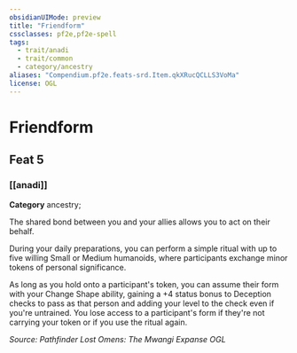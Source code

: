 ```yaml
---
obsidianUIMode: preview
title: "Friendform"
cssclasses: pf2e,pf2e-spell
tags:
  - trait/anadi
  - trait/common
  - category/ancestry
aliases: "Compendium.pf2e.feats-srd.Item.qkXRucQCLLS3VoMa"
license: OGL
---
```

# Friendform
## Feat 5
### [[anadi]]

**Category** ancestry; 




The shared bond between you and your allies allows you to act on their behalf.

During your daily preparations, you can perform a simple ritual with up to five willing Small or Medium humanoids, where participants exchange minor tokens of personal significance.

As long as you hold onto a participant's token, you can assume their form with your Change Shape ability, gaining a +4 status bonus to Deception checks to pass as that person and adding your level to the check even if you're untrained. You lose access to a participant's form if they're not carrying your token or if you use the ritual again.

*Source: Pathfinder Lost Omens: The Mwangi Expanse*
*OGL*